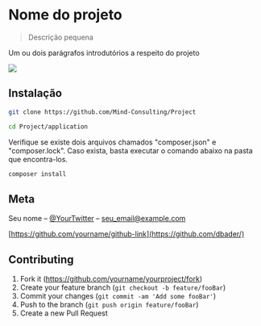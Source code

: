 # Nome do projeto
> Descrição pequena

Um ou dois parágrafos introdutórios a respeito do projeto

![](header.png)

## Instalação

```sh
git clone https://github.com/Mind-Consulting/Project
```

```sh
cd Project/application
```

Verifique se existe dois arquivos chamados "composer.json" e "composer.lock". Caso exista, basta executar o comando abaixo na pasta que encontra-los.


```sh
composer install
```

## Meta

Seu nome – [@YourTwitter](https://twitter.com/dbader_org) – seu_email@example.com

[https://github.com/yourname/github-link](https://github.com/dbader/)

## Contributing

1. Fork it (<https://github.com/yourname/yourproject/fork>)
2. Create your feature branch (`git checkout -b feature/fooBar`)
3. Commit your changes (`git commit -am 'Add some fooBar'`)
4. Push to the branch (`git push origin feature/fooBar`)
5. Create a new Pull Request

<!-- Markdown link & img dfn's -->
[npm-image]: https://img.shields.io/npm/v/datadog-metrics.svg?style=flat-square
[npm-url]: https://npmjs.org/package/datadog-metrics
[npm-downloads]: https://img.shields.io/npm/dm/datadog-metrics.svg?style=flat-square
[travis-image]: https://img.shields.io/travis/dbader/node-datadog-metrics/master.svg?style=flat-square
[travis-url]: https://travis-ci.org/dbader/node-datadog-metrics
[wiki]: https://github.com/yourname/yourproject/wiki
